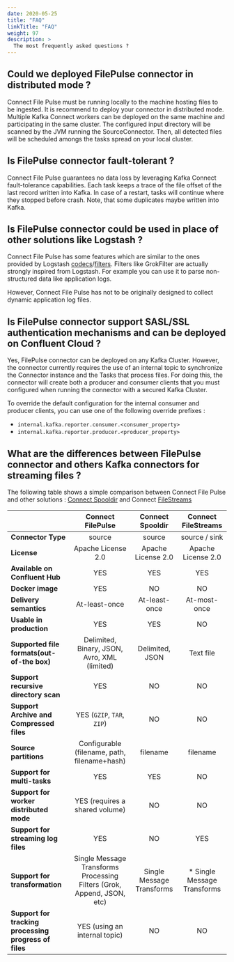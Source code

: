 ```yaml
---
date: 2020-05-25
title: "FAQ"
linkTitle: "FAQ"
weight: 97
description: >
  The most frequently asked questions ?
---
```


## Could we deployed FilePulse connector in distributed mode ?

Connect File Pulse must be running locally to the machine hosting files to be ingested. It is recommend to deploy your connector in distributed mode. Multiple Kafka Connect workers can be deployed on the same machine and participating in the same cluster. The configured input directory will be scanned by the JVM running the SourceConnector. Then, all detected files will be scheduled amongs the tasks spread on your local cluster.

## Is FilePulse connector fault-tolerant ?

Connect File Pulse guarantees no data loss by leveraging Kafka Connect fault-tolerance capabilities.
Each task keeps a trace of the file offset of the last record written into Kafka. In case of a restart, tasks will continue where they stopped before crash.
Note, that some duplicates maybe written into Kafka.

## Is FilePulse connector could be used in place of other solutions like Logstash ?

Connect File Pulse has some features which are similar to the ones provided by Logstash [codecs](https://www.elastic.co/guide/en/logstash/current/codec-plugins.html)/[filters](https://www.elastic.co/guide/en/logstash/current/filter-plugins.html). Filters like GrokFilter are actually strongly inspired from Logstash. For example you can use it to parse non-structured data like application logs.

However, Connect File Pulse has not to be originally designed to collect dynamic application log files.

## Is FilePulse connector support SASL/SSL authentication mechanisms and can be deployed on Confluent Cloud ?

Yes, FilePulse connector can be deployed on any Kafka Cluster. However, the connector currently requires the use of an internal topic
to synchronize the Connector instance and the Tasks that process files. For doing this, the connector
will create both a producer and consumer clients that you must configured when running the connector with a secured Kafka Cluster.

To override the default configuration for the internal consumer and producer clients, 
you can use one of the following override prefixes :

* `internal.kafka.reporter.consumer.<consumer_property>`
* `internal.kafka.reporter.producer.<producer_property>`

## What are the differences between FilePulse connector and others Kafka connectors for streaming files ?

The following table shows a simple comparison between Connect File Pulse and other solutions : [Connect Spooldir](https://github.com/jcustenborder/kafka-connect-spooldir) and Connect [FileStreams](https://github.com/apache/kafka/tree/trunk/connect/file)

|                                                       | Connect FilePulse  | Connect Spooldir | Connect FileStreams |
|:---                                                   |            :---:   |  :---:           |   :---:              |
| **Connector Type**                                    | source             | source           | source / sink        |
| **License**                                           |Apache License 2.0  |Apache License 2.0| Apache License 2.0   |
| **Available on Confluent Hub**                        | YES                | YES              | YES                  |
| **Docker image**                                      | YES                | NO               | NO                   |
| **Delivery semantics**                                | At-least-once      | At-least-once    | At-most-once         |
| **Usable in production**                              | YES                | YES              | NO                   |
| **Supported file formats(out-of-the box)**            | Delimited, Binary, JSON, Avro, XML (limited) | Delimited, JSON | Text file                | YES              | NO                   |
| **Support recursive directory scan**                  | YES                | NO               | NO                   |
| **Support Archive and Compressed files**              | YES (`GZIP`, `TAR`, `ZIP`) | NO | NO |
| **Source partitions**                                 | Configurable (filename, path, filename+hash) | filename | filename |
| **Support for multi-tasks**                           | YES                | YES | NO |
| **Support for worker distributed mode**               | YES (requires a shared volume) | NO | NO |
| **Support for streaming log files**                   | YES | NO | YES |
| **Support for transformation**                        | Single Message Transforms <br /> Processing Filters (Grok, Append, JSON, etc) | Single Message Transforms| * Single Message Transforms
| **Support for tracking processing progress of files** | YES (using an internal topic)               | NO               | NO                   |